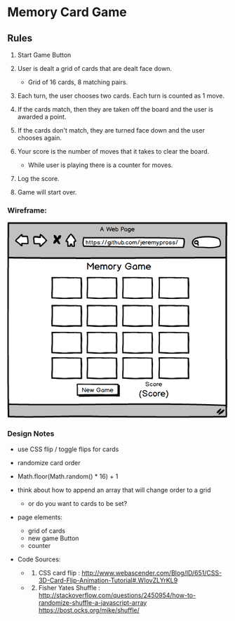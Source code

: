 
# Memory Card Game

## Rules

1. Start Game Button

2. User is dealt a grid of cards that are dealt face down.  
    - Grid of 16 cards, 8 matching pairs.

3. Each turn, the user chooses two cards. Each turn is counted as 1 move.

4. If the cards match, then they are taken off the board and the user is awarded a point.

5. If the cards don't match, they are turned face down and the user chooses again.

6. Your score is the number of moves that it takes to clear the board.
    - While user is playing there is a counter for moves.

7. Log the score.

8. Game will start over.

### Wireframe:

![memory game wireframe ](img/wireframe.png?raw=true "Wire Frame")

### Design Notes

* use CSS flip / toggle flips for cards

* randomize card order
* Math.floor(Math.random() * 16) + 1

* think about how to append an array that will change order to a grid
    - or do you want to cards to be set?

* page elements:
    - grid of cards
    - new game Button
    - counter

* Code Sources:
  - 1. CSS card flip : http://www.webascender.com/Blog/ID/651/CSS-3D-Card-Flip-Animation-Tutorial#.WIovZLYrKL9
  - 2. Fisher Yates Shuffle :
  http://stackoverflow.com/questions/2450954/how-to-randomize-shuffle-a-javascript-array
  https://bost.ocks.org/mike/shuffle/

